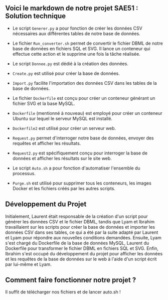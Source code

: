 ## Voici le markdown de notre projet SAE51 : Solution technique 

- Le script `Generer.py` a pour fonction de créer les données CSV nécessaires aux différentes tables de notre base de données.

- Le fichier `Run_converter.sh` permet de convertir le fichier DBML de notre base de données en fichiers SQL et SVG. Il lance un conteneur qui effectue cette action et le supprime une fois la tâche réalisée.

- Le script `Donnee.py` est dédié à la création des données.

- `Create.py` est utilisé pour créer la base de données.

- `Import.py` facilite l'importation des données CSV dans les tables de la base de données.

- Le fichier `Dockerfile` est conçu pour créer un conteneur générant un fichier SVG et la base MySQL.

- `Dockerfile` (mentionné à nouveau) est employé pour créer un conteneur Ubuntu sur lequel le serveur MySQL est installé.

- `Dockerfile2` est utilisé pour créer un serveur web.

- `Request.py` permet d'interroger notre base de données, envoyer des requêtes et afficher les résultats.

- `Request2.py` est spécifiquement conçu pour interroger la base de données et afficher les résultats sur le site web.

- Le script `Auto.sh` a pour fonction d'automatiser l'ensemble du processus.

- `Purge.sh` est utilisé pour supprimer tous les conteneurs, les images Docker et les fichiers créés par les autres scripts.

## Développement du Projet

Initialement, Laurent était responsable de la création d'un script pour générer les données CSV et le fichier DBML, tandis que Lyam et Ibrahim travaillaient sur les scripts pour créer la base de données et importer les données CSV dans ses tables, ce qui a été par la suite adapté par Laurent et Lyam pour répondre aux nouvelles conditions demandées. Ensuite, Lyam s'est chargé du Dockerfile de la base de données MySQL, Laurent du Dockerfile pour transformer le fichier DBML en fichiers SQL et SVG. Enfin, Ibrahim s'est occupé du développement du projet pour afficher les données et les requêtes de la base de données sur le web à l'aide d'un script écrit par lui-même et Lyam.

## Comment faire fonctionner notre projet ?


Il suffit de télécharger nos fichiers et de lancer auto.sh !